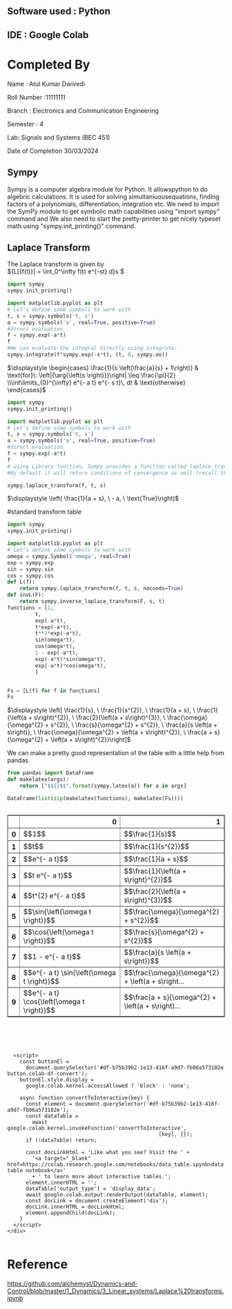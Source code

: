 ## Software used  : Python
## IDE : Google Colab

# Completed By
Name : Atul Kumar Dwivedi

Roll Number :11111111

Branch : Electronics and Communication Engineering

Semester : 4

Lab: Signals and Systems (BEC 451)

Date of Completion 30/03/2024

## Sympy
Sympy is a computer algebra module for Python. It allowspython to do algebric calculations. It is used for solving simultaniuousequations, finding factors of a polynomials, differentiation, integration etc. 
We need to import the SymPy module to get symbolic math capabilities using "import sympy" command and We also need to start the pretty-printer to get nicely typeset math using "sympy.init_printing()" command. 



## Laplace Transform
The Laplace transform is given by \
${L[{f(t)}] = \int_0^\infty f(t) e^{-st} d}s $


```python
import sympy
sympy.init_printing()

import matplotlib.pyplot as plt
# Let's define some symbols to work with
t, s = sympy.symbols('t, s')
a = sympy.symbols('a', real=True, positive=True)
#direct evaluation
f = sympy.exp(-a*t)
f
#We can evaluate the integral directly using integrate:
sympy.integrate(f*sympy.exp(-s*t), (t, 0, sympy.oo))

```




$\displaystyle \begin{cases} \frac{1}{s \left(\frac{a}{s} + 1\right)} & \text{for}\: \left|{\arg{\left(s \right)}}\right| \leq \frac{\pi}{2} \\\int\limits_{0}^{\infty} e^{- a t} e^{- s t}\, dt & \text{otherwise} \end{cases}$




```python
import sympy
sympy.init_printing()

import matplotlib.pyplot as plt
# Let's define some symbols to work with
t, s = sympy.symbols('t, s')
a = sympy.symbols('a', real=True, positive=True)
#direct evaluation
f = sympy.exp(-a*t)
f
# using Library function, Sympy provides a function called laplace_transform which does this more efficiently. 
#By default it will return conditions of convergence as well (recall this is an improper integral, with an infinite bound, so it will not always converge).

sympy.laplace_transform(f, t, s)


```




$\displaystyle \left( \frac{1}{a + s}, \  - a, \  \text{True}\right)$



#standard transform table


```python
import sympy
sympy.init_printing()

import matplotlib.pyplot as plt
# Let's define some symbols to work with
omega = sympy.Symbol('omega', real=True)
exp = sympy.exp
sin = sympy.sin
cos = sympy.cos
def L(f):
    return sympy.laplace_transform(f, t, s, noconds=True)
def invL(F):
    return sympy.inverse_laplace_transform(F, s, t)
functions = [1,
         t,
         exp(-a*t),
         t*exp(-a*t),
         t**2*exp(-a*t),
         sin(omega*t),
         cos(omega*t),
         1 - exp(-a*t),
         exp(-a*t)*sin(omega*t),
         exp(-a*t)*cos(omega*t),
         ]


Fs = [L(f) for f in functions]
Fs
```




$\displaystyle \left[ \frac{1}{s}, \  \frac{1}{s^{2}}, \  \frac{1}{a + s}, \  \frac{1}{\left(a + s\right)^{2}}, \  \frac{2}{\left(a + s\right)^{3}}, \  \frac{\omega}{\omega^{2} + s^{2}}, \  \frac{s}{\omega^{2} + s^{2}}, \  \frac{a}{s \left(a + s\right)}, \  \frac{\omega}{\omega^{2} + \left(a + s\right)^{2}}, \  \frac{a + s}{\omega^{2} + \left(a + s\right)^{2}}\right]$



We can make a pretty good representation of the table with a little help from pandas


```python
from pandas import DataFrame
def makelatex(args):
    return ["$${}$$".format(sympy.latex(a)) for a in args]

DataFrame(list(zip(makelatex(functions), makelatex(Fs))))
```





  <div id="df-b75b39b2-1e13-416f-a9d7-fb06a573102e">
    <div class="colab-df-container">
      <div>
<style scoped>
    .dataframe tbody tr th:only-of-type {
        vertical-align: middle;
    }

    .dataframe tbody tr th {
        vertical-align: top;
    }

    .dataframe thead th {
        text-align: right;
    }
</style>
<table border="1" class="dataframe">
  <thead>
    <tr style="text-align: right;">
      <th></th>
      <th>0</th>
      <th>1</th>
    </tr>
  </thead>
  <tbody>
    <tr>
      <th>0</th>
      <td>$$1$$</td>
      <td>$$\frac{1}{s}$$</td>
    </tr>
    <tr>
      <th>1</th>
      <td>$$t$$</td>
      <td>$$\frac{1}{s^{2}}$$</td>
    </tr>
    <tr>
      <th>2</th>
      <td>$$e^{- a t}$$</td>
      <td>$$\frac{1}{a + s}$$</td>
    </tr>
    <tr>
      <th>3</th>
      <td>$$t e^{- a t}$$</td>
      <td>$$\frac{1}{\left(a + s\right)^{2}}$$</td>
    </tr>
    <tr>
      <th>4</th>
      <td>$$t^{2} e^{- a t}$$</td>
      <td>$$\frac{2}{\left(a + s\right)^{3}}$$</td>
    </tr>
    <tr>
      <th>5</th>
      <td>$$\sin{\left(\omega t \right)}$$</td>
      <td>$$\frac{\omega}{\omega^{2} + s^{2}}$$</td>
    </tr>
    <tr>
      <th>6</th>
      <td>$$\cos{\left(\omega t \right)}$$</td>
      <td>$$\frac{s}{\omega^{2} + s^{2}}$$</td>
    </tr>
    <tr>
      <th>7</th>
      <td>$$1 - e^{- a t}$$</td>
      <td>$$\frac{a}{s \left(a + s\right)}$$</td>
    </tr>
    <tr>
      <th>8</th>
      <td>$$e^{- a t} \sin{\left(\omega t \right)}$$</td>
      <td>$$\frac{\omega}{\omega^{2} + \left(a + s\right...</td>
    </tr>
    <tr>
      <th>9</th>
      <td>$$e^{- a t} \cos{\left(\omega t \right)}$$</td>
      <td>$$\frac{a + s}{\omega^{2} + \left(a + s\right)...</td>
    </tr>
  </tbody>
</table>
</div>
      <button class="colab-df-convert" onclick="convertToInteractive('df-b75b39b2-1e13-416f-a9d7-fb06a573102e')"
              title="Convert this dataframe to an interactive table."
              style="display:none;">

  <svg xmlns="http://www.w3.org/2000/svg" height="24px"viewBox="0 0 24 24"
       width="24px">
    <path d="M0 0h24v24H0V0z" fill="none"/>
    <path d="M18.56 5.44l.94 2.06.94-2.06 2.06-.94-2.06-.94-.94-2.06-.94 2.06-2.06.94zm-11 1L8.5 8.5l.94-2.06 2.06-.94-2.06-.94L8.5 2.5l-.94 2.06-2.06.94zm10 10l.94 2.06.94-2.06 2.06-.94-2.06-.94-.94-2.06-.94 2.06-2.06.94z"/><path d="M17.41 7.96l-1.37-1.37c-.4-.4-.92-.59-1.43-.59-.52 0-1.04.2-1.43.59L10.3 9.45l-7.72 7.72c-.78.78-.78 2.05 0 2.83L4 21.41c.39.39.9.59 1.41.59.51 0 1.02-.2 1.41-.59l7.78-7.78 2.81-2.81c.8-.78.8-2.07 0-2.86zM5.41 20L4 18.59l7.72-7.72 1.47 1.35L5.41 20z"/>
  </svg>
      </button>

  <style>
    .colab-df-container {
      display:flex;
      flex-wrap:wrap;
      gap: 12px;
    }

    .colab-df-convert {
      background-color: #E8F0FE;
      border: none;
      border-radius: 50%;
      cursor: pointer;
      display: none;
      fill: #1967D2;
      height: 32px;
      padding: 0 0 0 0;
      width: 32px;
    }

    .colab-df-convert:hover {
      background-color: #E2EBFA;
      box-shadow: 0px 1px 2px rgba(60, 64, 67, 0.3), 0px 1px 3px 1px rgba(60, 64, 67, 0.15);
      fill: #174EA6;
    }

    [theme=dark] .colab-df-convert {
      background-color: #3B4455;
      fill: #D2E3FC;
    }

    [theme=dark] .colab-df-convert:hover {
      background-color: #434B5C;
      box-shadow: 0px 1px 3px 1px rgba(0, 0, 0, 0.15);
      filter: drop-shadow(0px 1px 2px rgba(0, 0, 0, 0.3));
      fill: #FFFFFF;
    }
  </style>

      <script>
        const buttonEl =
          document.querySelector('#df-b75b39b2-1e13-416f-a9d7-fb06a573102e button.colab-df-convert');
        buttonEl.style.display =
          google.colab.kernel.accessAllowed ? 'block' : 'none';

        async function convertToInteractive(key) {
          const element = document.querySelector('#df-b75b39b2-1e13-416f-a9d7-fb06a573102e');
          const dataTable =
            await google.colab.kernel.invokeFunction('convertToInteractive',
                                                     [key], {});
          if (!dataTable) return;

          const docLinkHtml = 'Like what you see? Visit the ' +
            '<a target="_blank" href=https://colab.research.google.com/notebooks/data_table.ipynb>data table notebook</a>'
            + ' to learn more about interactive tables.';
          element.innerHTML = '';
          dataTable['output_type'] = 'display_data';
          await google.colab.output.renderOutput(dataTable, element);
          const docLink = document.createElement('div');
          docLink.innerHTML = docLinkHtml;
          element.appendChild(docLink);
        }
      </script>
    </div>
  </div>




# Reference 
https://github.com/alchemyst/Dynamics-and-Control/blob/master/1_Dynamics/3_Linear_systems/Laplace%20transforms.ipynb


```python

```
